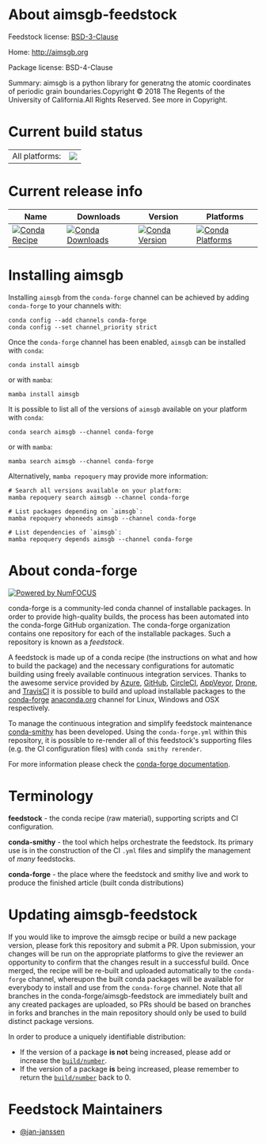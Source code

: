 About aimsgb-feedstock
======================

Feedstock license: [BSD-3-Clause](https://github.com/conda-forge/aimsgb-feedstock/blob/main/LICENSE.txt)

Home: http://aimsgb.org

Package license: BSD-4-Clause

Summary: aimsgb is a python library for generatng the atomic coordinates of periodic grain boundaries.Copyright © 2018 The Regents of the University of California.All Rights Reserved. See more in Copyright.

Current build status
====================


<table><tr><td>All platforms:</td>
    <td>
      <a href="https://dev.azure.com/conda-forge/feedstock-builds/_build/latest?definitionId=11374&branchName=main">
        <img src="https://dev.azure.com/conda-forge/feedstock-builds/_apis/build/status/aimsgb-feedstock?branchName=main">
      </a>
    </td>
  </tr>
</table>

Current release info
====================

| Name | Downloads | Version | Platforms |
| --- | --- | --- | --- |
| [![Conda Recipe](https://img.shields.io/badge/recipe-aimsgb-green.svg)](https://anaconda.org/conda-forge/aimsgb) | [![Conda Downloads](https://img.shields.io/conda/dn/conda-forge/aimsgb.svg)](https://anaconda.org/conda-forge/aimsgb) | [![Conda Version](https://img.shields.io/conda/vn/conda-forge/aimsgb.svg)](https://anaconda.org/conda-forge/aimsgb) | [![Conda Platforms](https://img.shields.io/conda/pn/conda-forge/aimsgb.svg)](https://anaconda.org/conda-forge/aimsgb) |

Installing aimsgb
=================

Installing `aimsgb` from the `conda-forge` channel can be achieved by adding `conda-forge` to your channels with:

```
conda config --add channels conda-forge
conda config --set channel_priority strict
```

Once the `conda-forge` channel has been enabled, `aimsgb` can be installed with `conda`:

```
conda install aimsgb
```

or with `mamba`:

```
mamba install aimsgb
```

It is possible to list all of the versions of `aimsgb` available on your platform with `conda`:

```
conda search aimsgb --channel conda-forge
```

or with `mamba`:

```
mamba search aimsgb --channel conda-forge
```

Alternatively, `mamba repoquery` may provide more information:

```
# Search all versions available on your platform:
mamba repoquery search aimsgb --channel conda-forge

# List packages depending on `aimsgb`:
mamba repoquery whoneeds aimsgb --channel conda-forge

# List dependencies of `aimsgb`:
mamba repoquery depends aimsgb --channel conda-forge
```


About conda-forge
=================

[![Powered by
NumFOCUS](https://img.shields.io/badge/powered%20by-NumFOCUS-orange.svg?style=flat&colorA=E1523D&colorB=007D8A)](https://numfocus.org)

conda-forge is a community-led conda channel of installable packages.
In order to provide high-quality builds, the process has been automated into the
conda-forge GitHub organization. The conda-forge organization contains one repository
for each of the installable packages. Such a repository is known as a *feedstock*.

A feedstock is made up of a conda recipe (the instructions on what and how to build
the package) and the necessary configurations for automatic building using freely
available continuous integration services. Thanks to the awesome service provided by
[Azure](https://azure.microsoft.com/en-us/services/devops/), [GitHub](https://github.com/),
[CircleCI](https://circleci.com/), [AppVeyor](https://www.appveyor.com/),
[Drone](https://cloud.drone.io/welcome), and [TravisCI](https://travis-ci.com/)
it is possible to build and upload installable packages to the
[conda-forge](https://anaconda.org/conda-forge) [anaconda.org](https://anaconda.org/)
channel for Linux, Windows and OSX respectively.

To manage the continuous integration and simplify feedstock maintenance
[conda-smithy](https://github.com/conda-forge/conda-smithy) has been developed.
Using the ``conda-forge.yml`` within this repository, it is possible to re-render all of
this feedstock's supporting files (e.g. the CI configuration files) with ``conda smithy rerender``.

For more information please check the [conda-forge documentation](https://conda-forge.org/docs/).

Terminology
===========

**feedstock** - the conda recipe (raw material), supporting scripts and CI configuration.

**conda-smithy** - the tool which helps orchestrate the feedstock.
                   Its primary use is in the construction of the CI ``.yml`` files
                   and simplify the management of *many* feedstocks.

**conda-forge** - the place where the feedstock and smithy live and work to
                  produce the finished article (built conda distributions)


Updating aimsgb-feedstock
=========================

If you would like to improve the aimsgb recipe or build a new
package version, please fork this repository and submit a PR. Upon submission,
your changes will be run on the appropriate platforms to give the reviewer an
opportunity to confirm that the changes result in a successful build. Once
merged, the recipe will be re-built and uploaded automatically to the
`conda-forge` channel, whereupon the built conda packages will be available for
everybody to install and use from the `conda-forge` channel.
Note that all branches in the conda-forge/aimsgb-feedstock are
immediately built and any created packages are uploaded, so PRs should be based
on branches in forks and branches in the main repository should only be used to
build distinct package versions.

In order to produce a uniquely identifiable distribution:
 * If the version of a package **is not** being increased, please add or increase
   the [``build/number``](https://docs.conda.io/projects/conda-build/en/latest/resources/define-metadata.html#build-number-and-string).
 * If the version of a package **is** being increased, please remember to return
   the [``build/number``](https://docs.conda.io/projects/conda-build/en/latest/resources/define-metadata.html#build-number-and-string)
   back to 0.

Feedstock Maintainers
=====================

* [@jan-janssen](https://github.com/jan-janssen/)

